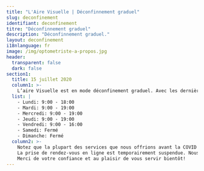 ```yaml
---
title: "L'Aire Visuelle | Déconfinnement graduel"
slug: deconfinement
identifiant: deconfinement
titre: "Déconfinnement graduel"
description: "Déconfinnement graduel."
layout: deconfinement
i18nlanguage: fr
image: /img/optometriste-a-propos.jpg
header:
  transparent: false
  dark: false
section1:
  title: 15 juillet 2020
  column1: >-
    L’aire Visuelle est en mode déconfinement graduel. Avec les dernières annonces du gouvernement concernant la situation de la COVID, nous adaptons notre horaire pour offrir plus de disponibilités. Voici les nouvelles heures d’ouverture:<br/> <br/>
  list: |
    - Lundi: 9:00 - 18:00
    - Mardi: 9:00 - 19:00
    - Mercredi: 9:00 - 19:00
    - Jeudi: 9:00 - 19:00
    - Vendredi: 9:00 - 16:00
    - Samedi: Fermé
    - Dimanche: Fermé
  column2: >-
    Notez que la plupart des services que nous offrions avant la COVID sont toujours disponibles, mais uniquement sur rendez-vous.<br/> <br/>
    La prise de rendez-vous en ligne est temporairement suspendue. Nous vous invitons à nous appeler au (450) 669-1686 pour prendre rendez-vous!<br/> <br/>
    Merci de votre confiance et au plaisir de vous servir bientôt!
---
```

